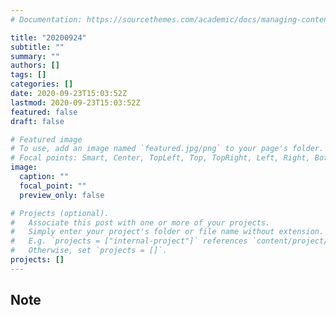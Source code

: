 ```yaml
---
# Documentation: https://sourcethemes.com/academic/docs/managing-content/

title: "20200924"
subtitle: ""
summary: ""
authors: []
tags: []
categories: []
date: 2020-09-23T15:03:52Z
lastmod: 2020-09-23T15:03:52Z
featured: false
draft: false

# Featured image
# To use, add an image named `featured.jpg/png` to your page's folder.
# Focal points: Smart, Center, TopLeft, Top, TopRight, Left, Right, BottomLeft, Bottom, BottomRight.
image:
  caption: ""
  focal_point: ""
  preview_only: false

# Projects (optional).
#   Associate this post with one or more of your projects.
#   Simply enter your project's folder or file name without extension.
#   E.g. `projects = ["internal-project"]` references `content/project/deep-learning/index.md`.
#   Otherwise, set `projects = []`.
projects: []
---
```


## Note

